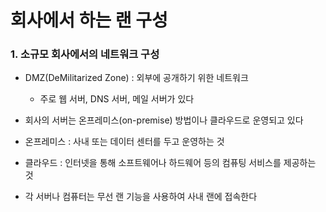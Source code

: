 # 회사에서 하는 랜 구성

### 1. 소규모 회사에서의 네트워크 구성
- DMZ(DeMilitarized Zone) : 외부에 공개하기 위한 네트워크
  - 주로 웹 서버, DNS 서버, 메일 서버가 있다

-  회사의 서버는 온프레미스(on-premise) 방법이나 클라우드로 운영되고 있다
  - 온프레미스 : 사내 또는 데이터 센터를 두고 운영하는 것
  - 클라우드 : 인터넷을 통해 소프트웨어나 하드웨어 등의 컴퓨팅 서비스를 제공하는 것
- 각 서버나 컴퓨터는 무선 랜 기능을 사용하여 사내 랜에 접속한다  
